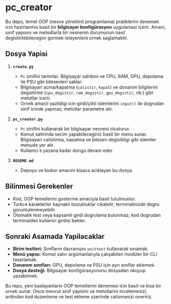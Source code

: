 # pc_creator

Bu depo, temel OOP (nesne yönelimli programlama) pratiklerini denemek icin hazirlanmis basit bir **bilgisayar konfigürasyon** uygulamasi içerir. Amaci, sınıf yapısını ve metodlarla bir nesnenin durumunun nasil degistirilebilecegini gormek isteyenlere ornek saglamaktir.


## Dosya Yapisi

1. **`create.py`**
   - `Pc` sinifini tanimlar. Bilgisayar sahibini ve CPU, RAM, GPU, depolama ile PSU gibi bilesenleri saklar.
   - Bilgisayari acma/kapatma (`calistir`, `kapat`) ve donanim bilgilerini degistirme (`cpu_degistir`, `ram_degistir`, `gpu_degistir`, vb.) gibi metotlar icerir.
   - Ornek amacli yazildigi icin girdi/çikti islemlerini `input()` ile dogrudan sinif icinde yapmaz; metotlar parametre alir.


2. **`pc_creator.py`**
   - `Pc` sinifini kullanarak bir bilgisayar nesnesi olusturur.
   - Komut satirinda secim yapabileceginiz basit bir menu sunar. Bilgisayari calistirma, kapatma ve bilesen degisikligi gibi islemler menude yer alir.
   - Kullanici `0` yazana kadar dongu devam eder.

3. **`README.md`**
   - Depoyu ve kodun amacini kisaca aciklayan bu dosya.

## Bilinmesi Gerekenler

- Kod, OOP temellerini gosterme amaciyla basit tutulmustur.
- Turkce karakterler kaynakli bozukluklar cikabilir; terminalinizde dogru goruntulenmeyebilir.
- Otomatik test veya kapsamli girdi dogrulama bulunmaz; kod dogrudan terminalden kullanici girdisi bekler.

## Sonraki Asamada Yapilacaklar

- **Birim testleri:** Sınıfların davranışını `unittest` kullanarak sınamak.
- **Menü yapısı:** Komut satırı argümanlarıyla çalışabilen modüler bir CLI tasarlamak.
- **Donanım sınıfları:** GPU, depolama ve PSU için ayrı sınıflar eklemek.
- **Dosya desteği:** Bilgisayar konfigürasyonunu dosyadan okuyup yazabilmek.

Bu repo, yeni baslayanlarin OOP temellerini denemesi icin basit ve kisa bir ornek sunar. Once mevcut sinif yapisini ve metotlarini incelemenizi, ardindan kod duzenleme ve test ekleme uzerinde calismanizi oneririz.